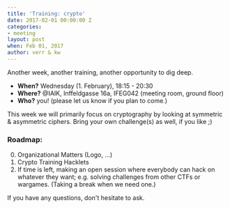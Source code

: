 ```yaml
---
title: 'Training: crypto'
date: 2017-02-01 00:00:00 Z
categories:
- meeting
layout: post
when: Feb 01, 2017
author: verr & kw
---
```


Another week, another training, another opportunity to dig deep.

* **When?** Wednesday (1. February), 18:15 - 20:30
* **Where?** @IAIK, Inffeldgasse 16a, IFEG042 (meeting room, ground floor)
* **Who?** you! (please let us know if you plan to come.)

This week we will primarily focus on cryptography by looking at symmetric & asymmetric ciphers.
Bring your own challenge(s) as well, if you like ;)


### Roadmap:

0. Organizational Matters (Logo, ...)
1. Crypto Training Hacklets
2. If time is left, making an open session where everybody can hack on whatever they want; e.g. solving challenges from other CTFs or wargames.
(Taking a break when we need one.)

If you have any questions, don't hesitate to ask.
